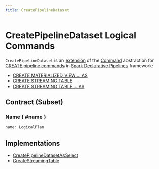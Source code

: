 ```yaml
---
title: CreatePipelineDataset
---
```


# CreatePipelineDataset Logical Commands

`CreatePipelineDataset` is an [extension](#contract) of the [Command](Command.md) abstraction for [CREATE pipeline commands](#implementations) in [Spark Declarative Pipelines](../declarative-pipelines/index.md) framework:

* [CREATE MATERIALIZED VIEW ... AS](../sql/SparkSqlAstBuilder.md#visitCreatePipelineDataset)
* [CREATE STREAMING TABLE](../sql/SparkSqlAstBuilder.md#visitCreatePipelineDataset)
* [CREATE STREAMING TABLE ... AS](../sql/SparkSqlAstBuilder.md#visitCreatePipelineDataset)

## Contract (Subset)

### Name { #name }

```scala
name: LogicalPlan
```

## Implementations

* [CreatePipelineDatasetAsSelect](CreatePipelineDatasetAsSelect.md)
* [CreateStreamingTable](CreateStreamingTable.md)
